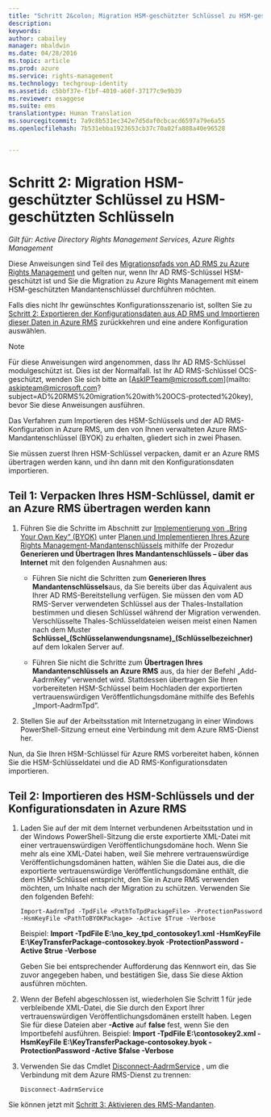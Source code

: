 ```yaml
---
title: "Schritt 2&colon; Migration HSM-geschützter Schlüssel zu HSM-geschützten Schlüsseln | Azure RMS"
description: 
keywords: 
author: cabailey
manager: mbaldwin
ms.date: 04/28/2016
ms.topic: article
ms.prod: azure
ms.service: rights-management
ms.technology: techgroup-identity
ms.assetid: c5bbf37e-f1bf-4010-a60f-37177c9e9b39
ms.reviewer: esaggese
ms.suite: ems
translationtype: Human Translation
ms.sourcegitcommit: 7a9c8b531ec342e7d5daf0cbcacd6597a79e6a55
ms.openlocfilehash: 7b531ebba1923653cb37c70a02fa888a40e96528


---
```


# Schritt 2: Migration HSM-geschützter Schlüssel zu HSM-geschützten Schlüsseln

*Gilt für: Active Directory Rights Management Services, Azure Rights Management*


Diese Anweisungen sind Teil des [Migrationspfads von AD RMS zu Azure Rights Management](migrate-from-ad-rms-to-azure-rms.md) und gelten nur, wenn Ihr AD RMS-Schlüssel HSM-geschützt ist und Sie die Migration zu Azure Rights Management mit einem HSM-geschützten Mandantenschlüssel durchführen möchten. 

Falls dies nicht Ihr gewünschtes Konfigurationsszenario ist, sollten Sie zu [Schritt 2: Exportieren der Konfigurationsdaten aus AD RMS und Importieren dieser Daten in Azure RMS](migrate-from-ad-rms-phase1.md#step-2-export-configuration-data-from-ad-rms-and-import-it-to-azure-rms) zurückkehren und eine andere Konfiguration auswählen.

> [!NOTE]
> Für diese Anweisungen wird angenommen, dass Ihr AD RMS-Schlüssel modulgeschützt ist. Dies ist der Normalfall. Ist Ihr AD RMS-Schlüssel OCS-geschützt, wenden Sie sich bitte an [AskIPTeam@microsoft.com](mailto: askipteam@microsoft.com?subject=AD%20RMS%20migration%20with%20OCS-protected%20key), bevor Sie diese Anweisungen ausführen.

Das Verfahren zum Importieren des HSM-Schlüssels und der AD RMS-Konfiguration in Azure RMS, um den von Ihnen verwalteten Azure RMS-Mandantenschlüssel (BYOK) zu erhalten, gliedert sich in zwei Phasen.

Sie müssen zuerst Ihren HSM-Schlüssel verpacken, damit er an Azure RMS übertragen werden kann, und ihn dann mit den Konfigurationsdaten importieren.

## Teil 1: Verpacken Ihres HSM-Schlüssel, damit er an Azure RMS übertragen werden kann

1.  Führen Sie die Schritte im Abschnitt zur [Implementierung von „Bring Your Own Key“ (BYOK)](plan-implement-tenant-key.md#implementing-your-azure-rights-management-tenant-key) unter [Planen und Implementieren Ihres Azure Rights Management-Mandantenschlüssels](plan-implement-tenant-key.md) mithilfe der Prozedur **Generieren und Übertragen Ihres Mandantenschlüssels – über das Internet** mit den folgenden Ausnahmen aus:

    -   Führen Sie nicht die Schritten zum **Generieren Ihres Mandantenschlüssels**aus, da Sie bereits über das Äquivalent aus Ihrer AD RMS-Bereitstellung verfügen. Sie müssen den vom AD RMS-Server verwendeten Schlüssel aus der Thales-Installation bestimmen und diesen Schlüssel während der Migration verwenden. Verschlüsselte Thales-Schlüsseldateien weisen meist einen Namen nach dem Muster **Schlüssel_(Schlüsselanwendungsname)_(Schlüsselbezeichner)** auf dem lokalen Server auf.

    -   Führen Sie nicht die Schritte zum **Übertragen Ihres Mandantenschlüssels an Azure RMS** aus, da hier der Befehl „Add-AadrmKey“ verwendet wird.  Stattdessen übertragen Sie Ihren vorbereiteten HSM-Schlüssel beim Hochladen der exportierten vertrauenswürdigen Veröffentlichungsdomäne mithilfe des Befehls „Import-AadrmTpd“.

2.  Stellen Sie auf der Arbeitsstation mit Internetzugang in einer Windows PowerShell-Sitzung erneut eine Verbindung mit dem Azure RMS-Dienst her.

Nun, da Sie Ihren HSM-Schlüssel für Azure RMS vorbereitet haben, können Sie die HSM-Schlüsseldatei und die AD RMS-Konfigurationsdaten importieren.

## Teil 2: Importieren des HSM-Schlüssels und der Konfigurationsdaten in Azure RMS

1.  Laden Sie auf der mit dem Internet verbundenen Arbeitsstation und in der Windows PowerShell-Sitzung die erste exportierte XML-Datei mit einer vertrauenswürdigen Veröffentlichungsdomäne hoch. Wenn Sie mehr als eine XML-Datei haben, weil Sie mehrere vertrauenswürdige Veröffentlichungsdomänen hatten, wählen Sie die Datei aus, die die exportierte vertrauenswürdige Veröffentlichungsdomäne enthält, die dem HSM-Schlüssel entspricht, den Sie in Azure RMS verwenden möchten, um Inhalte nach der Migration zu schützen. Verwenden Sie den folgenden Befehl:

    ```
    Import-AadrmTpd -TpdFile <PathToTpdPackageFile> -ProtectionPassword -HsmKeyFile <PathToBYOKPackage> -Active $True -Verbose
    ```
    Beispiel: **Import -TpdFile E:\no_key_tpd_contosokey1.xml  -HsmKeyFile E:\KeyTransferPackage-contosokey.byok -ProtectionPassword -Active $true -Verbose**

    Geben Sie bei entsprechender Aufforderung das Kennwort ein, das Sie zuvor angegeben haben, und bestätigen Sie, dass Sie diese Aktion ausführen möchten.

2.  Wenn der Befehl abgeschlossen ist, wiederholen Sie Schritt 1 für jede verbleibende XML-Datei, die Sie durch den Export Ihrer vertrauenswürdigen Veröffentlichungsdomänen erstellt haben. Legen Sie für diese Dateien aber **-Active** auf **false** fest, wenn Sie den Importbefehl ausführen.  Beispiel: **Import -TpdFile E:\contosokey2.xml -HsmKeyFile E:\KeyTransferPackage-contosokey.byok -ProtectionPassword -Active $false -Verbose**

3.  Verwenden Sie das Cmdlet [Disconnect-AadrmService](http://msdn.microsoft.com/library/windowsazure/dn629416.aspx) , um die Verbindung mit dem Azure RMS-Dienst zu trennen:

    ```
    Disconnect-AadrmService
    ```

Sie können jetzt mit [Schritt 3: Aktivieren des RMS-Mandanten](migrate-from-ad-rms-phase1.md#step-3-activate-your-rms-tenant).




<!--HONumber=Jul16_HO3-->


